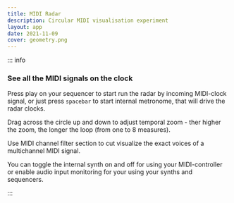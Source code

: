 ```yaml
---
title: MIDI Radar
description: Circular MIDI visualisation experiment
layout: app
date: 2021-11-09
cover: geometry.png
---
```


<client-only >

  <midi-radar style="position: sticky; top: 0;"  />
  <midi-panel class=" mx-2 max-w-55ch"  />
</client-only>

::: info

### See all the MIDI signals on the clock

Press play on your sequencer to start run the radar by incoming MIDI-clock signal, or just press `spacebar` to start internal metronome, that will drive the radar clocks.

Drag across the circle up and down to adjust temporal zoom - ther higher the zoom, the longer the loop (from one to 8 measures).

Use MIDI channel filter section to cut visualize the exact voices of a multichannel MIDI signal.

You can toggle the internal synth on and off for using your MIDI-controller or enable audio input monitoring for your using your synths and sequencers.

:::